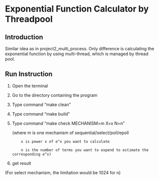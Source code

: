 # Exponential Function Calculator by Threadpool

## Introduction

Similar idea as in project2_multi_process.
Only difference is calculating the exponential function by using multi-thread, which is managed by thread pool.

## Run Instruction

1. Open the terminal
2. Go to the directory containing the program
3. Type command “make clean”
4. Type command “make build”
5. Type command “make check MECHANISM=m X=x N=n” 

    (where m is one mechanism of sequential/select/poll/epoll

           x is power x of e^x you want to calculate

           n is the number of terms you want to expend to estimate the corresponding e^x)

6. get result

(For select mechanism, the limitation would be 1024 for n)